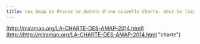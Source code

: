 ```yaml
---
title: Les Amap de France se dotent d'une nouvelle Charte. Voir le lien ci-dessous
---
```


[http://miramap.org/LA-CHARTE-DES-AMAP-2014.html](http://http://miramap.org/LA-CHARTE-DES-AMAP-2014.html "charte")